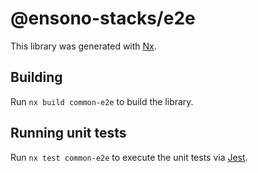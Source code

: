 # @ensono-stacks/e2e

This library was generated with [Nx](https://nx.dev).

## Building

Run `nx build common-e2e` to build the library.

## Running unit tests

Run `nx test common-e2e` to execute the unit tests via
[Jest](https://jestjs.io).
